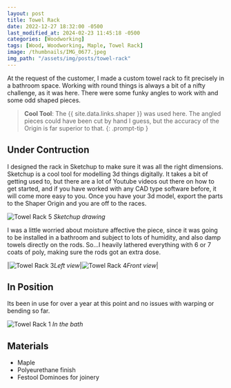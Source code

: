 ```yaml
---
layout: post
title: Towel Rack
date: 2022-12-27 18:32:00 -0500
last_modified_at: 2024-02-23 11:45:18 -0500
categories: [Woodworking]
tags: [Wood, Woodworking, Maple, Towel Rack]
image: /thumbnails/IMG_0677.jpeg
img_path: "/assets/img/posts/towel-rack"
---
```


At the request of the customer, I made a custom towel rack to fit precisely in a bathroom space.  Working with round things is always a bit of a nifty challenge, as it was here.  There were some funky angles to work with and some odd shaped pieces.  

>**Cool Tool**: The {{ site.data.links.shaper }} was used here.  The angled pieces could have been cut by hand I guess, but the accuracy of the Origin is far superior to that.
{: .prompt-tip }

## Under Contruction

I designed the rack in Sketchup to make sure it was all the right dimensions.  Sketchup is a cool tool for modelling 3d things digitally.  It takes a bit of getting used to, but there are a lot of Youtube videos out there on how to get started, and if you have worked with any CAD type software before, it will come more easy to you.  Once you have your 3d model, export the parts to the Shaper Origin and you are off to the races.  

![Towel Rack 5][Towel Rack 5]
_Sketchup drawing_

I was a little worried about moisture affective the piece, since it was going to be installed in a bathroom and subject to lots of humidity, and also damp towels directly on the rods.  So...I heavily lathered everything with 6 or 7 coats of poly, making sure the rods got an extra dose.

|![Towel Rack 3][Towel Rack 3]_Left view_|![Towel Rack 4][Towel Rack 4]_Front view_|

## In Position

Its been in use for over a year at this point and no issues with warping or bending so far.  

![Towel Rack 1][Towel Rack 1]
_In the bath_

## Materials

- Maple
- Polyeurethane finish
- Festool Dominoes for joinery

[Towel Rack 1]: IMG_0675.jpeg
[Towel Rack 3]: IMG_0677.jpeg
[Towel Rack 4]: IMG_0678.jpeg
[Towel Rack 5]: towel-rack-sketchup.jpeg


